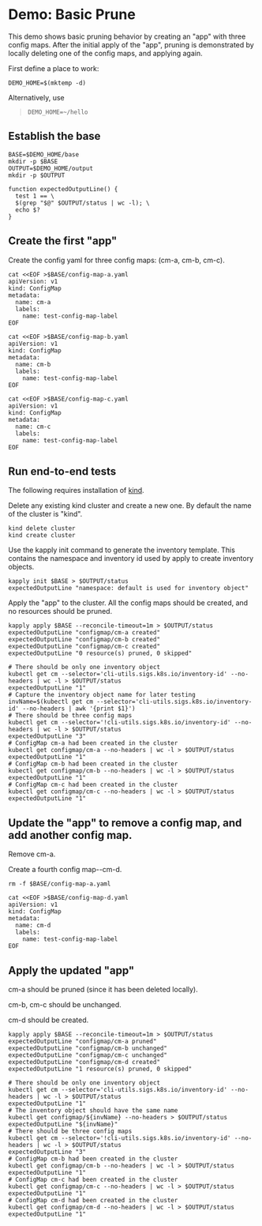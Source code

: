 [kind]: https://github.com/kubernetes-sigs/kind

# Demo: Basic Prune

This demo shows basic pruning behavior by creating an
"app" with three config maps. After the initial apply of the
"app", pruning is demonstrated by locally deleting one
of the config maps, and applying again.

First define a place to work:

<!-- @makeWorkplace @testE2EAgainstLatestRelease -->
```
DEMO_HOME=$(mktemp -d)
```

Alternatively, use

> ```
> DEMO_HOME=~/hello
> ```

## Establish the base

<!-- @createBase @testE2EAgainstLatestRelease -->
```
BASE=$DEMO_HOME/base
mkdir -p $BASE
OUTPUT=$DEMO_HOME/output
mkdir -p $OUTPUT

function expectedOutputLine() {
  test 1 == \
  $(grep "$@" $OUTPUT/status | wc -l); \
  echo $?
}
```

## Create the first "app"

Create the config yaml for three config maps: (cm-a, cm-b, cm-c).

<!-- @createFirstConfigMaps @testE2EAgainstLatestRelease-->
```
cat <<EOF >$BASE/config-map-a.yaml
apiVersion: v1
kind: ConfigMap
metadata:
  name: cm-a
  labels:
    name: test-config-map-label
EOF

cat <<EOF >$BASE/config-map-b.yaml
apiVersion: v1
kind: ConfigMap
metadata:
  name: cm-b
  labels:
    name: test-config-map-label
EOF

cat <<EOF >$BASE/config-map-c.yaml
apiVersion: v1
kind: ConfigMap
metadata:
  name: cm-c
  labels:
    name: test-config-map-label
EOF
```

## Run end-to-end tests

The following requires installation of [kind].

Delete any existing kind cluster and create a new one. By default the name of the cluster is "kind".

<!-- @deleteAndCreateKindCluster @testE2EAgainstLatestRelease -->
```
kind delete cluster
kind create cluster
```

Use the kapply init command to generate the inventory template. This contains
the namespace and inventory id used by apply to create inventory objects. 
<!-- @createInventoryTemplate @testE2EAgainstLatestRelease-->
```
kapply init $BASE > $OUTPUT/status
expectedOutputLine "namespace: default is used for inventory object"
```

Apply the "app" to the cluster. All the config maps should be created, and
no resources should be pruned.
<!-- @runApply @testE2EAgainstLatestRelease -->
```
kapply apply $BASE --reconcile-timeout=1m > $OUTPUT/status
expectedOutputLine "configmap/cm-a created"
expectedOutputLine "configmap/cm-b created"
expectedOutputLine "configmap/cm-c created"
expectedOutputLine "0 resource(s) pruned, 0 skipped"

# There should be only one inventory object
kubectl get cm --selector='cli-utils.sigs.k8s.io/inventory-id' --no-headers | wc -l > $OUTPUT/status
expectedOutputLine "1"
# Capture the inventory object name for later testing
invName=$(kubectl get cm --selector='cli-utils.sigs.k8s.io/inventory-id' --no-headers | awk '{print $1}')
# There should be three config maps
kubectl get cm --selector='!cli-utils.sigs.k8s.io/inventory-id' --no-headers | wc -l > $OUTPUT/status
expectedOutputLine "3"
# ConfigMap cm-a had been created in the cluster
kubectl get configmap/cm-a --no-headers | wc -l > $OUTPUT/status
expectedOutputLine "1"
# ConfigMap cm-b had been created in the cluster
kubectl get configmap/cm-b --no-headers | wc -l > $OUTPUT/status
expectedOutputLine "1"
# ConfigMap cm-c had been created in the cluster
kubectl get configmap/cm-c --no-headers | wc -l > $OUTPUT/status
expectedOutputLine "1"
```

## Update the "app" to remove a config map, and add another config map.

Remove cm-a.

Create a fourth config map--cm-d.
<!-- @createAnotherConfigMap @testE2EAgainstLatestRelease -->
```
rm -f $BASE/config-map-a.yaml

cat <<EOF >$BASE/config-map-d.yaml
apiVersion: v1
kind: ConfigMap
metadata:
  name: cm-d
  labels:
    name: test-config-map-label
EOF
```

## Apply the updated "app"

cm-a should be pruned (since it has been deleted locally).

cm-b, cm-c should be unchanged.

cm-d should be created.
<!-- @applySecondTime @testE2EAgainstLatestRelease -->
```
kapply apply $BASE --reconcile-timeout=1m > $OUTPUT/status
expectedOutputLine "configmap/cm-a pruned"
expectedOutputLine "configmap/cm-b unchanged"
expectedOutputLine "configmap/cm-c unchanged"
expectedOutputLine "configmap/cm-d created"
expectedOutputLine "1 resource(s) pruned, 0 skipped"

# There should be only one inventory object
kubectl get cm --selector='cli-utils.sigs.k8s.io/inventory-id' --no-headers | wc -l > $OUTPUT/status
expectedOutputLine "1"
# The inventory object should have the same name
kubectl get configmap/${invName} --no-headers > $OUTPUT/status
expectedOutputLine "${invName}"
# There should be three config maps
kubectl get cm --selector='!cli-utils.sigs.k8s.io/inventory-id' --no-headers | wc -l > $OUTPUT/status
expectedOutputLine "3"
# ConfigMap cm-b had been created in the cluster
kubectl get configmap/cm-b --no-headers | wc -l > $OUTPUT/status
expectedOutputLine "1"
# ConfigMap cm-c had been created in the cluster
kubectl get configmap/cm-c --no-headers | wc -l > $OUTPUT/status
expectedOutputLine "1"
# ConfigMap cm-d had been created in the cluster
kubectl get configmap/cm-d --no-headers | wc -l > $OUTPUT/status
expectedOutputLine "1"
```
